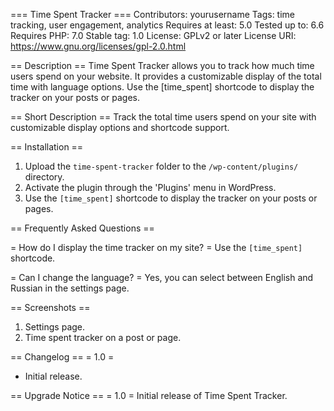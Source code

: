 === Time Spent Tracker ===
Contributors: yourusername
Tags: time tracking, user engagement, analytics
Requires at least: 5.0
Tested up to: 6.6
Requires PHP: 7.0
Stable tag: 1.0
License: GPLv2 or later
License URI: https://www.gnu.org/licenses/gpl-2.0.html

== Description ==
Time Spent Tracker allows you to track how much time users spend on your website. It provides a customizable display of the total time with language options. Use the [time_spent] shortcode to display the tracker on your posts or pages.

== Short Description ==
Track the total time users spend on your site with customizable display options and shortcode support.

== Installation ==
1. Upload the `time-spent-tracker` folder to the `/wp-content/plugins/` directory.
2. Activate the plugin through the 'Plugins' menu in WordPress.
3. Use the `[time_spent]` shortcode to display the tracker on your posts or pages.

== Frequently Asked Questions ==

= How do I display the time tracker on my site? =
Use the `[time_spent]` shortcode.

= Can I change the language? =
Yes, you can select between English and Russian in the settings page.

== Screenshots ==
1. Settings page.
2. Time spent tracker on a post or page.

== Changelog ==
= 1.0 =
* Initial release.

== Upgrade Notice ==
= 1.0 =
Initial release of Time Spent Tracker.
